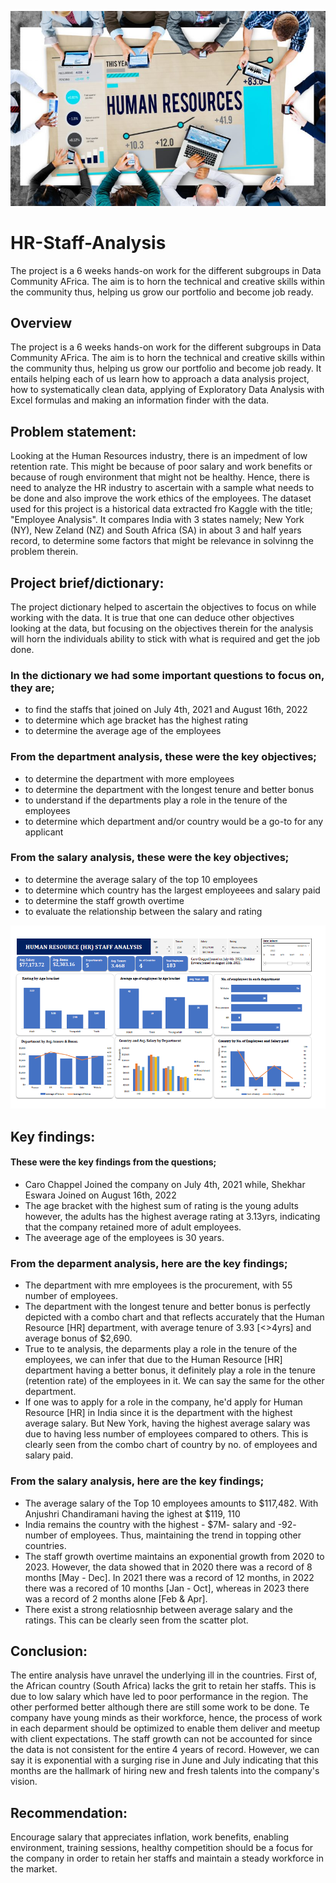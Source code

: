 ![](https://github.com/Jadonsofficiall/HR-Staff-Analysis/blob/main/what-does-human-resources-management-do.jpg)

# HR-Staff-Analysis
The project is a 6 weeks hands-on work for the different subgroups in Data Community AFrica. The aim is to horn the technical and creative skills within the community thus, helping us grow our portfolio and become job ready.

## Overview
The project is a 6 weeks hands-on work for the different subgroups in Data Community AFrica. The aim is to horn the technical and creative skills within the community thus, helping us grow our portfolio and become job ready. It entails helping each of us learn how to approach a data analysis project, how to systematically clean data, applying of Exploratory Data Analysis with Excel formulas and making an information finder with the data.

## Problem statement:
Looking at the Human Resources industry, there is an impedment of low retention rate. This might be because of poor salary and work benefits or because of rough environment that might not be healthy. Hence, there is need to analyze the HR industry to ascertain with a sample what needs to be done and also improve the work ethics of the employees. The dataset used for this project is a historical data extracted fro Kaggle with the title; "Employee Analysis". It compares India with 3 states namely; New York (NY), New Zeland (NZ) and South Africa (SA) in about 3 and half years record, to determine some factors that might be relevance in solvinng the problem therein.

## Project brief/dictionary:
The project dictionary helped to ascertain the objectives to focus on while working with the data. It is true that one can deduce other objectives looking at the data, but focusing on the
objectives therein for the analysis will horn the individuals ability to stick with what is required and get the job done.

### In the dictionary we had some important questions to focus on, they are;
- to find the staffs that joined on July 4th, 2021 and August 16th, 2022
- to determine which age bracket has the highest rating
- to determine the average age of the employees

### From the department analysis, these were the key objectives;
- to determine the department with more employees
- to determine the department with the longest tenure and better bonus
- to understand if the departments play a role in the tenure of the employees
- to determine which department and/or country would be a go-to for any applicant

### From the salary analysis, these were the key objectives;
- to determine the average salary of the top 10 employees
- to determine which country has the largest employeees and salary paid
- to determine the staff growth overtime
- to evaluate the relationship between the salary and rating

![](https://github.com/Jadonsofficiall/HR-Staff-Analysis/blob/main/Screenshot%202025-10-04%20173143.png)

## Key findings:
#### These were the key findings from the questions;
- Caro Chappel Joined the company on July 4th, 2021 while, Shekhar Eswara Joined on August 16th, 2022
- The age bracket with the highest sum of rating is the young adults however, the adults has the highest average rating at 3.13yrs, indicating that the company retained more of adult employees.
- The aveerage age of the employees is 30 years.

### From the deparment analysis, here are the key findings;
- The department with mre employees is the procurement, with 55 number of employees.
- The department with the longest tenure and better bonus is perfectly depicted with a combo chart and that reflects accurately that the Human Resource [HR] department, with average tenure of 3.93 [<>4yrs] and average bonus of $2,690.
- True to te analysis, the deparments play a role in the tenure of the employees, we can infer that due to the Human Resource [HR] department having a better bonus, it definitely play a role in the tenure (retention rate) of the employees in it. We can say the same for the other department.
- If one was to apply for a role in the company, he'd apply for Human Resource [HR] in India since it is the department with the highest average salary. But New York, having the highest average salary was due to having less number of employees compared to others. This is clearly seen from the combo chart of country by no. of employees and salary paid.

### From the salary analysis, here are the key findings;
- The average salary of the Top 10 employees amounts to $117,482. With Anjushri Chandiramani having the ighest at $119, 110
- India remains the country with the highest - $7M- salary and -92- number of employees. Thus, maintaining the trend in topping other countries.
- The staff growth overtime maintains an exponential growth from 2020 to 2023. However, the data showed that in 2020 there was a record of 8 months [May - Dec]. In 2021 there was a record of 12 months, in 2022 there was a recored of 10 months [Jan - Oct], whereas in 2023 there was a record of 2 months alone [Feb & Apr].
- There exist a strong relatiosnhip between average salary and the ratings. This can be clearly seen from the scatter plot.

## Conclusion:
The entire analysis have unravel the underlying ill in the countries. First of, the African country (South Africa) lacks the grit to retain her staffs. This is due to low salary which have led to poor performance in the region. The other performed better although there are still some work to be done. Te company have young minds as their workforce, hence, the process of work in each deparment should be optimized to enable them deliver and meetup with client expectations. The staff growth can not be accounted for since the data is not consistent for the entire 4 years of record. However, we can say it is exponential with a surging rise in June and July indicating that this months are the hallmark of hiring new and fresh talents into the company's vision.

## Recommendation:
Encourage salary that appreciates inflation, work benefits, enabling environment, training sessions, healthy competition should be a focus for the company in order to retain her staffs and maintain a steady workforce in the market.

